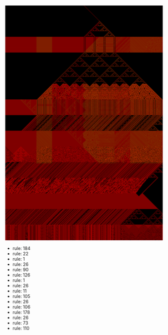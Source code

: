 ![photo](./output.png) 
 * rule: 184
* rule: 22
* rule: 1
* rule: 26
* rule: 90
* rule: 126
* rule: 1
* rule: 26
* rule: 11
* rule: 105
* rule: 26
* rule: 106
* rule: 178
* rule: 26
* rule: 73
* rule: 110
